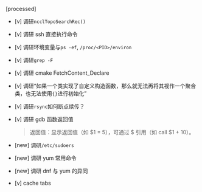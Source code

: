 [processed]

* [v] 调研`ncclTopoSearchRec()`

* [v] 调研 ssh 直接执行命令

* [v] 调研环境变量与`ps -ef`, `/proc/<PID>/environ`

* [v] 调研`grep -F`

* [v] 调研 cmake FetchContent_Declare

* [v] 调研“如果一个类实现了自定义构造函数，那么就无法再将其视作一个聚合类，也无法使用`{}`进行初始化”

* [v] 调研`rsync`如何断点续传？

* [v] 调研 gdb 函数返回值

    > 返回值：显示返回值（如 $1 = 5），可通过 $ 引用（如 call $1 + 10）。

* [new] 调研`/etc/sudoers`

* [new] 调研 yum 常用命令

* [new] 调研 dnf 与 yum 的异同

* [v] cache tabs
